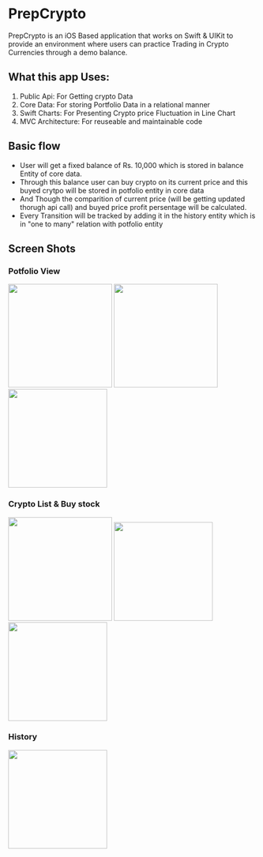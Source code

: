 # PrepCrypto
PrepCrypto is an iOS Based application that works on Swift & UIKit to provide an environment where users can practice Trading in Crypto Currencies through a demo balance.

## What this app Uses:
1. Public Api: For Getting crypto Data 
2. Core Data: For storing Portfolio Data in a relational manner  
3. Swift Charts: For Presenting Crypto price Fluctuation in Line Chart 
4. MVC Architecture: For reuseable and maintainable code 

## Basic flow 
- User will get a fixed balance of Rs. 10,000 which is stored in balance Entity of core data. 
- Through this balance user can buy crypto on its current price and this buyed crytpo will be stored in potfolio entity in core data 
- And Though the comparition of current price (will be getting updated thorugh api call) and buyed price profit persentage will be calculated. 
- Every Transition will be tracked by adding it in the history entity which is in "one to many" relation with potfolio entity 

## Screen Shots 

### Potfolio View
<img src = "https://user-images.githubusercontent.com/69685349/190231991-f60ddaed-8c6f-4d64-9306-464dad158c4d.png" width="210" hight ="360"> <img src = "https://user-images.githubusercontent.com/69685349/190232017-b82ba2b3-8bc3-474e-b51f-6252d5ef0f8d.png" width="210" hight ="360"> <img src = "https://user-images.githubusercontent.com/69685349/190233725-e0c29c4b-28a3-4b8b-84c9-b409c9ec0d95.png" width="200" hight ="350"> 


### Crypto List & Buy stock 
<img src = "https://user-images.githubusercontent.com/69685349/190219603-edc324de-a13b-4461-800d-5555f351c223.png" width="210" hight ="360"> <img src = "https://user-images.githubusercontent.com/69685349/190219834-e3f20cd5-6e1d-42fb-bb4a-7c30fad6ddbb.png" width="200" hight ="350"> <img src = "https://user-images.githubusercontent.com/69685349/190219891-c2e07c9d-a473-4000-93e6-4c40e11acf76.png" width="200" hight ="350"> 

### History 
<img src = "https://user-images.githubusercontent.com/69685349/190220179-70efef41-aa69-4ce7-b8cb-079ac453562e.png" width="200" hight ="350"> 

